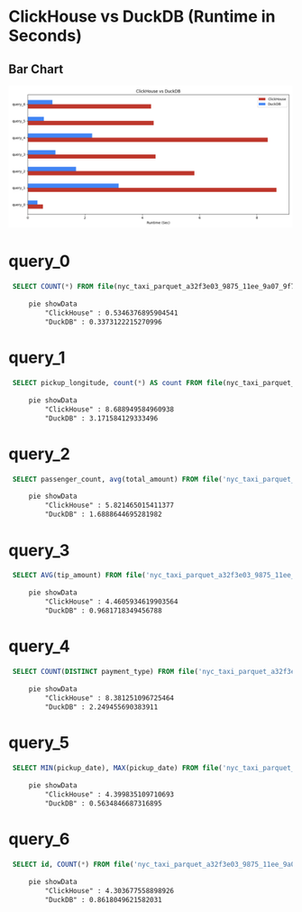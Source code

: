 # ClickHouse vs DuckDB (Runtime in Seconds)

## Bar Chart
![Bar Chart](bar_chart.png)
# query_0
```sql
 SELECT COUNT(*) FROM file(nyc_taxi_parquet_a32f3e03_9875_11ee_9a07_9f7bda011822.parquet);
```

```mermaid
     pie showData
         "ClickHouse" : 0.5346376895904541
         "DuckDB" : 0.3373122215270996
```
# query_1
```sql
 SELECT pickup_longitude, count(*) AS count FROM file(nyc_taxi_parquet_a32f3e03_9875_11ee_9a07_9f7bda011822.parquet) GROUP BY pickup_longitude ORDER BY count DESC LIMIT 10;
```

```mermaid
     pie showData
         "ClickHouse" : 8.688949584960938
         "DuckDB" : 3.171584129333496
```
# query_2
```sql
 SELECT passenger_count, avg(total_amount) FROM file('nyc_taxi_parquet_a32f3e03_9875_11ee_9a07_9f7bda011822.parquet') GROUP BY passenger_count;
```

```mermaid
     pie showData
         "ClickHouse" : 5.821465015411377
         "DuckDB" : 1.6888644695281982
```
# query_3
```sql
 SELECT AVG(tip_amount) FROM file('nyc_taxi_parquet_a32f3e03_9875_11ee_9a07_9f7bda011822.parquet');
```

```mermaid
     pie showData
         "ClickHouse" : 4.4605934619903564
         "DuckDB" : 0.9681718349456788
```
# query_4
```sql
 SELECT COUNT(DISTINCT payment_type) FROM file('nyc_taxi_parquet_a32f3e03_9875_11ee_9a07_9f7bda011822.parquet');
```

```mermaid
     pie showData
         "ClickHouse" : 8.381251096725464
         "DuckDB" : 2.249455690383911
```
# query_5
```sql
 SELECT MIN(pickup_date), MAX(pickup_date) FROM file('nyc_taxi_parquet_a32f3e03_9875_11ee_9a07_9f7bda011822.parquet');
```

```mermaid
     pie showData
         "ClickHouse" : 4.399835109710693
         "DuckDB" : 0.5634846687316895
```
# query_6
```sql
 SELECT id, COUNT(*) FROM file('nyc_taxi_parquet_a32f3e03_9875_11ee_9a07_9f7bda011822.parquet') GROUP BY id ORDER BY COUNT(*) DESC LIMIT 10;;
```

```mermaid
     pie showData
         "ClickHouse" : 4.303677558898926
         "DuckDB" : 0.8618049621582031
```
